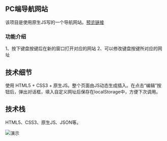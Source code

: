 ## PC端导航网站

该项目是使用原生JS写的一个导航网站。[预览链接](https://jamccc.github.io/navWebsite/ "预览链接")

### 功能介绍
1、按下键盘按键后在新的窗口打开对应的网站
2、可以修改键盘按键所对应的网址


## 技术细节
使用 HTML5 + CSS3 + 原生JS。整个页面由JS动态生成插入。在点击“编辑”按钮后，弹出对话框，填入自定义网址后保存在localStorage中，方便下次调用。

## 技术栈
HTML5、CSS3、原生JS、JSON等。

![演示](http://p533w93qa.bkt.clouddn.com/navWebsite.jpg)

